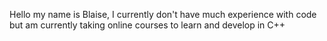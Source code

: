 Hello my name is Blaise, I currently don't have much experience with code but am currently taking online courses to learn and develop in C++


